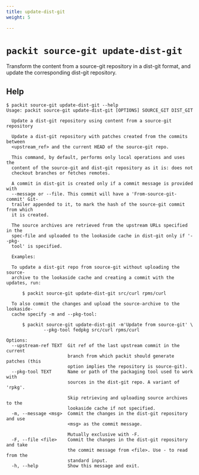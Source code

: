 ```yaml
---
title: update-dist-git
weight: 5

---
```


# `packit source-git update-dist-git`

Transform the content from a source-git repository in a dist-git format, and
update the corresponding dist-git repository.

## Help

    $ packit source-git update-dist-git --help
    Usage: packit source-git update-dist-git [OPTIONS] SOURCE_GIT DIST_GIT

      Update a dist-git repository using content from a source-git repository

      Update a dist-git repository with patches created from the commits between
      <upstream_ref> and the current HEAD of the source-git repo.

      This command, by default, performs only local operations and uses the
      content of the source-git and dist-git repository as it is: does not
      checkout branches or fetches remotes.

      A commit in dist-git is created only if a commit message is provided with
      --message or --file. This commit will have a 'From-source-git-commit' Git-
      trailer appended to it, to mark the hash of the source-git commit from which
      it is created.

      The source archives are retrieved from the upstream URLs specified in the
      spec-file and uploaded to the lookaside cache in dist-git only if '--pkg-
      tool' is specified.

      Examples:

      To update a dist-git repo from source-git without uploading the source-
      archive to the lookaside cache and creating a commit with the updates, run:

          $ packit source-git update-dist-git src/curl rpms/curl

      To also commit the changes and upload the source-archive to the lookaside-
      cache specify -m and --pkg-tool:

          $ packit source-git update-dist-git -m'Update from source-git' \
                  --pkg-tool fedpkg src/curl rpms/curl

    Options:
      --upstream-ref TEXT  Git ref of the last upstream commit in the current
                           branch from which packit should generate patches (this
                           option implies the repository is source-git).
      --pkg-tool TEXT      Name or path of the packaging tool used to work with
                           sources in the dist-git repo. A variant of 'rpkg'.
                           
                           Skip retrieving and uploading source archives to the
                           lookaside cache if not specified.
      -m, --message <msg>  Commit the changes in the dist-git repository and use
                           <msg> as the commit message.
                           
                           Mutually exclusive with -F.
      -F, --file <file>    Commit the changes in the dist-git repository and take
                           the commit message from <file>. Use - to read from the
                           standard input.
      -h, --help           Show this message and exit.
